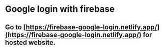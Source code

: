 # Google login with firebase
## Go to [https://firebase-google-login.netlify.app/](https://firebase-google-login.netlify.app/) for hosted website.
